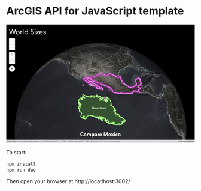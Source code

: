 # ArcGIS API for JavaScript template

[![World Sizes](./public/Thumbnail.png)](https://arnofiva.github.io/world-sizes)

To start:

```
npm install
npm run dev
```

Then open your browser at http://locatlhost:3002/
